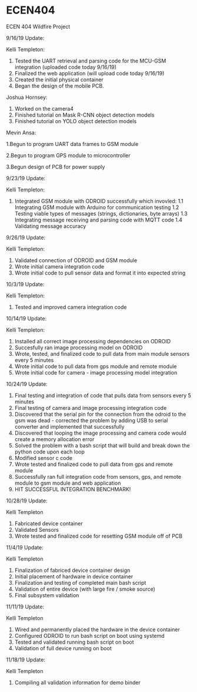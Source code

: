 # ECEN404
ECEN 404 Wildfire Project

9/16/19 Update:

Kelli Templeton:
1. Tested the UART retrieval and parsing code for the MCU-GSM integration (uploaded code today 9/16/19)
2. Finalized the web application (will upload code today 9/16/19)
3. Created the initial physical container 
4. Began the design of the mobile PCB. 

Joshua Hornsey:
1. Worked on the camera4
2. Finished tutorial on Mask R-CNN object detection models
3. Finished tutorial on YOLO object detection models

Mevin Ansa:

1.Begun to program UART data frames to GSM module

2.Begun to program GPS module to microcontroller

3.Begun design of PCB for power supply




9/23/19 Update:

Kelli Templeton:
1. Integrated GSM module with ODROID successfully which invovled:
  1.1 Integrating GSM module with Arduino for communication testing
  1.2 Testing viable types of messages (strings, dictionaries, byte arrays)
  1.3 Integrating message receiving and parsing code with MQTT code
  1.4 Validating message accuracy


9/26/19 Update:

Kelli Templeton:
1. Validated connection of ODROID and GSM module
2. Wrote initial camera integration code
3. Wrote initial code to pull sensor data and format it into expected string



10/3/19 Update:

Kelli Templeton:
1. Tested and improved camera integration code

10/14/19 Update:

Kelli Templeton:
1. Installed all correct image processing dependencies on ODROID
2. Succesfully ran image processing model on ODROID
3. Wrote, tested, and finalized code to pull data from main module sensors every 5 minutes
4. Wrote initial code to pull data from gps module and remote module
5. Wrote initial code for camera - image processing model integration

10/24/19 Update:

1. Final testing and integration of code that pulls data from sensors every 5 minutes
2. Final testing of camera and image processing integration code
3. Discovered that the serial pin for the connection from the odroid to the gsm was dead - corrected the problem by adding USB to serial converter and implemented that successfully
4. Discovered that looping the image processing and camera code would create a memory allocation error
5. Solved the problem with a bash script that will build and break down the python code upon each loop
6. Modified sensor c code
7. Wrote tested and finalized code to pull data from gps and remote module 
8. Successfully ran full integration code from sensors, gps, and remote module to gsm module and web application
9. HIT SUCCESSFUL INTEGRATION BENCHMARK! 

10/28/19 Update:

Kelli Templeton
1. Fabricated device container
2. Validated Sensors
3. Wrote tested and finalized code for resetting GSM module off of PCB

11/4/19 Update:

Kelli Templeton
1. Finalization of fabriced device container design
2. Initial placement of hardware in device container
3. Finalization and testing of completed main bash script
4. Validation of entire device (with large fire / smoke source)
5. Final subsystem validation

11/11/19 Update:

Kelli Templeton
1. Wired and permanently placed the hardware in the device container
2. Configured ODROID to run bash script on boot using systemd
3. Tested and validated running bash script on boot
4. Validation of full device running on boot

11/18/19 Update:

Kelli Templeton
1. Compiling all validation information for demo binder
